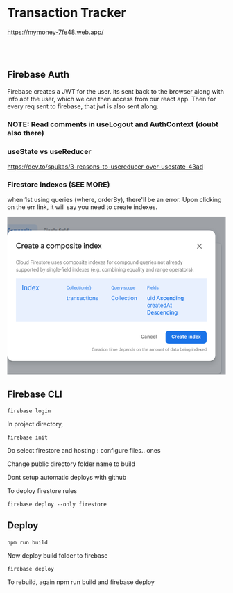 # Transaction Tracker
https://mymoney-7fe48.web.app/

<br>
<br>

## Firebase Auth

Firebase creates a JWT for the user. its sent back to the browser along with info abt the user, which we can then access from our react app. Then for every req sent to firebase, that jwt is also sent along.

### NOTE: Read comments in useLogout and AuthContext (doubt also there)

### useState vs useReducer

https://dev.to/spukas/3-reasons-to-usereducer-over-usestate-43ad

### Firestore indexes (SEE MORE)

when 1st using queries (where, orderBy), there'll be an error. Upon clicking on the err link, it will say you need to create indexes.

<img src="README_files/firestore-indexes.png">

## Firebase CLI

```
firebase login
```

In project directory,

```
firebase init
```

Do select firestore and hosting : configure files.. ones

Change public directory folder name to build

Dont setup automatic deploys with github

To deploy firestore rules

```
firebase deploy --only firestore
```

## Deploy

```
npm run build

```

Now deploy build folder to firebase

```
firebase deploy
```

To rebuild, again npm run build and firebase deploy
